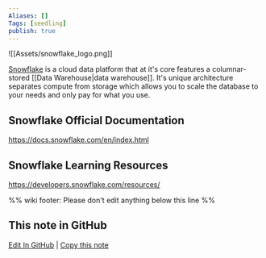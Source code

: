 ```yaml
---
Aliases: []
Tags: [seedling]
publish: true
---
```


![[Assets/snowflake_logo.png]]

[Snowflake](https://www.snowflake.com/) is a cloud data platform that at it's core features a columnar-stored [[Data Warehouse|data warehouse]]. It's unique architecture separates compute from storage which allows you to scale the database to your needs and only pay for what you use.

## Snowflake Official Documentation
https://docs.snowflake.com/en/index.html

## Snowflake Learning Resources
https://developers.snowflake.com/resources/

%% wiki footer: Please don't edit anything below this line %%

## This note in GitHub

<span class="git-footer">[Edit In GitHub](https://github.dev/data-engineering-community/data-engineering-wiki/blob/main/Tools/Snowflake.md "git-hub-edit-note") | [Copy this note](https://raw.githubusercontent.com/data-engineering-community/data-engineering-wiki/main/Tools/Snowflake.md "git-hub-copy-note") </span>
